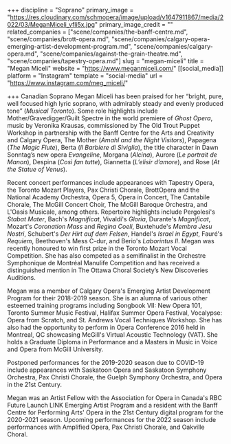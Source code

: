 +++
discipline = "Soprano"
primary_image = "https://res.cloudinary.com/schmopera/image/upload/v1647911867/media/2022/03/MeganMiceli_vfli5x.jpg"
primary_image_credit = ""
related_companies = ["scene/companies/the-banff-centre.md", "scene/companies/brott-opera.md", "scene/companies/calgary-opera-emerging-artist-development-program.md", "scene/companies/calgary-opera.md", "scene/companies/against-the-grain-theatre.md", "scene/companies/tapestry-opera.md"]
slug = "megan-miceli"
title = "Megan Miceli"
website = "https://www.meganmiceli.com/"
[[social_media]]
platform = "Instagram"
template = "social-media"
url = "https://www.instagram.com/meg_miceli/"

+++
Canadian Soprano Megan Miceli has been praised for her “bright, pure, well focused high lyric soprano, with admirably steady and evenly produced tone” (_Musical Toronto_).  Some role highlights include Mother/Gravedigger/Guilt Spectre in the world premiere of _Ghost Opera_, music by Veronika Krausas, commissioned by The Old Trout Puppet Workshop in partnership with the Banff Centre for the Arts and Creativity and Calgary Opera, The Mother (_Amahl and the Night Visitors_), Papagena (_The Magic Flute_), Berta (_Il Barbiere di Siviglia_), the title character in Dawn Sonntag’s new opera _Evangeline_, Morgana (_Alcina_), Aurore (_Le portrait de Manon_), Despina (_Così fan tutte_), Giannetta (_L’elisir d’amore_), and Rose (_At the Statue of Venus_).

Recent concert performances include appearances with Tapestry Opera, the Toronto Mozart Players, Pax Christi Chorale, BrottOpera and the National Academy Orchestra, Opera 5, Opera in Concert, The Cantabile Chorale, The McGill Concert Choir, The McGill Baroque Orchestra, and L'Oasis Musicale, among others. Repertoire highlights include Pergolesi's _Stabat Mater_, Bach's _Magnificat_, Vivaldi's _Gloria_, Durante's _Magnificat_, Mozart's _Coronation Mass_ and _Regina Coeli_, Buxtehude's _Membra Jesu Nostri_, Schubert's _Der Hirt auf dem Felsen_, Handel's _Israel in Egypt_, Fauré's _Requiem_, Beethoven's Mess C-dur, and Berio's _Laborintus II_. Megan was recently honoured to win first prize in the Toronto Mozart Vocal Competition. She has also competed as a semifinalist in the Orchestre Symphonique de Montréal Manulife Competition and has received a distinguished mention in The Ottawa Choral Society’s New Discoveries Auditions.

Megan was a member of Calgary Opera's Emerging Artist Development Program for their 2018-2019 season. She is an alumna of various other esteemed training programs including Songbook VII: New Opera 101, Toronto Summer Music Festival, Halifax Summer Opera Festival, Vocalypse: Opera from Scratch, and St. Andrews Vocal Techniques Workshop. She has also had the opportunity to perform in Opera Conference 2016 held in Montreal, QC showcasing McGill's Virtual Acoustic Technology (VAT).  She holds a Graduate Diploma in Performance and a Masters in Music in Voice and Opera from McGill University. 

Postponed performances for the 2019-2020 season due to COVID-19 include appearances with Saskatoon Opera and Saskatoon Symphony Orchestra, Pax Christi Chorale, the Guelph Symphony Orchestra, and Opera in the 21st Century.

Megan was an Artist Fellow with the Association for Opera in Canada's RBC Future Launch LINK Emerging Artist Program and a resident with the Banff Centre for Performing Arts' Opera in the 21st Century digital program for the 2020-2021 season.  Upcoming performances for the 2022 season include performances with Amplified Opera, Pax Christi Chorale, and Oakville Choral.